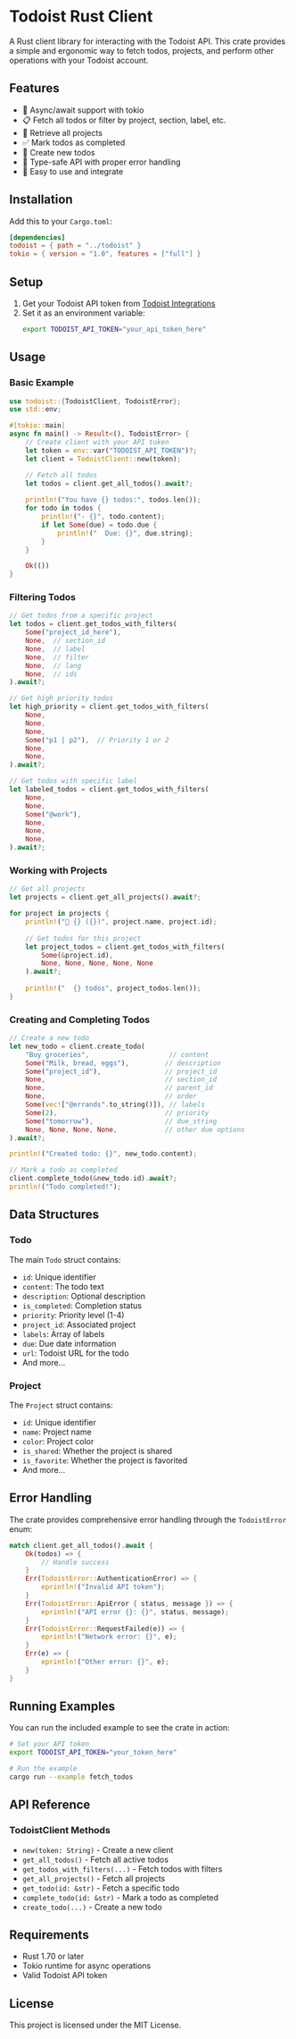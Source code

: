 # Todoist Rust Client

A Rust client library for interacting with the Todoist API. This crate provides a simple and ergonomic way to fetch todos, projects, and perform other operations with your Todoist account.

## Features

- 🚀 Async/await support with tokio
- 📋 Fetch all todos or filter by project, section, label, etc.
- 📁 Retrieve all projects
- ✅ Mark todos as completed
- 📝 Create new todos
- 🎯 Type-safe API with proper error handling
- 🔧 Easy to use and integrate

## Installation

Add this to your `Cargo.toml`:

```toml
[dependencies]
todoist = { path = "../todoist" }
tokio = { version = "1.0", features = ["full"] }
```

## Setup

1. Get your Todoist API token from [Todoist Integrations](https://todoist.com/prefs/integrations)
2. Set it as an environment variable:
   ```bash
   export TODOIST_API_TOKEN="your_api_token_here"
   ```

## Usage

### Basic Example

```rust
use todoist::{TodoistClient, TodoistError};
use std::env;

#[tokio::main]
async fn main() -> Result<(), TodoistError> {
    // Create client with your API token
    let token = env::var("TODOIST_API_TOKEN")?;
    let client = TodoistClient::new(token);

    // Fetch all todos
    let todos = client.get_all_todos().await?;
    
    println!("You have {} todos:", todos.len());
    for todo in todos {
        println!("- {}", todo.content);
        if let Some(due) = todo.due {
            println!("  Due: {}", due.string);
        }
    }

    Ok(())
}
```

### Filtering Todos

```rust
// Get todos from a specific project
let todos = client.get_todos_with_filters(
    Some("project_id_here"),
    None,  // section_id
    None,  // label
    None,  // filter
    None,  // lang
    None,  // ids
).await?;

// Get high priority todos
let high_priority = client.get_todos_with_filters(
    None,
    None,
    None,
    Some("p1 | p2"),  // Priority 1 or 2
    None,
    None,
).await?;

// Get todos with specific label
let labeled_todos = client.get_todos_with_filters(
    None,
    None,
    Some("@work"),
    None,
    None,
    None,
).await?;
```

### Working with Projects

```rust
// Get all projects
let projects = client.get_all_projects().await?;

for project in projects {
    println!("📁 {} ({})", project.name, project.id);
    
    // Get todos for this project
    let project_todos = client.get_todos_with_filters(
        Some(&project.id),
        None, None, None, None, None
    ).await?;
    
    println!("  {} todos", project_todos.len());
}
```

### Creating and Completing Todos

```rust
// Create a new todo
let new_todo = client.create_todo(
    "Buy groceries",                    // content
    Some("Milk, bread, eggs"),         // description
    Some("project_id"),                // project_id
    None,                              // section_id
    None,                              // parent_id
    None,                              // order
    Some(vec!["@errands".to_string()]), // labels
    Some(2),                           // priority
    Some("tomorrow"),                  // due_string
    None, None, None, None,            // other due options
).await?;

println!("Created todo: {}", new_todo.content);

// Mark a todo as completed
client.complete_todo(&new_todo.id).await?;
println!("Todo completed!");
```

## Data Structures

### Todo

The main `Todo` struct contains:

- `id`: Unique identifier
- `content`: The todo text
- `description`: Optional description
- `is_completed`: Completion status
- `priority`: Priority level (1-4)
- `project_id`: Associated project
- `labels`: Array of labels
- `due`: Due date information
- `url`: Todoist URL for the todo
- And more...

### Project

The `Project` struct contains:

- `id`: Unique identifier
- `name`: Project name
- `color`: Project color
- `is_shared`: Whether the project is shared
- `is_favorite`: Whether the project is favorited
- And more...

## Error Handling

The crate provides comprehensive error handling through the `TodoistError` enum:

```rust
match client.get_all_todos().await {
    Ok(todos) => {
        // Handle success
    }
    Err(TodoistError::AuthenticationError) => {
        eprintln!("Invalid API token");
    }
    Err(TodoistError::ApiError { status, message }) => {
        eprintln!("API error {}: {}", status, message);
    }
    Err(TodoistError::RequestFailed(e)) => {
        eprintln!("Network error: {}", e);
    }
    Err(e) => {
        eprintln!("Other error: {}", e);
    }
}
```

## Running Examples

You can run the included example to see the crate in action:

```bash
# Set your API token
export TODOIST_API_TOKEN="your_token_here"

# Run the example
cargo run --example fetch_todos
```

## API Reference

### TodoistClient Methods

- `new(token: String)` - Create a new client
- `get_all_todos()` - Fetch all active todos
- `get_todos_with_filters(...)` - Fetch todos with filters
- `get_all_projects()` - Fetch all projects
- `get_todo(id: &str)` - Fetch a specific todo
- `complete_todo(id: &str)` - Mark a todo as completed
- `create_todo(...)` - Create a new todo

## Requirements

- Rust 1.70 or later
- Tokio runtime for async operations
- Valid Todoist API token

## License

This project is licensed under the MIT License.